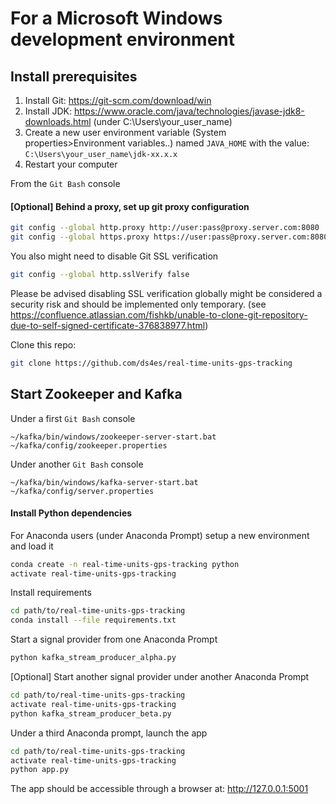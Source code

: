 # For a Microsoft Windows development environment

## Install prerequisites
1. Install Git: https://git-scm.com/download/win
2. Install JDK: https://www.oracle.com/java/technologies/javase-jdk8-downloads.html (under C:\Users\your_user_name)
3. Create a new user environment variable (System properties>Environment variables..) named `JAVA_HOME` with the value: `C:\Users\your_user_name\jdk-xx.x.x`
4. Restart your computer

From the `Git Bash` console

#### [Optional] Behind a proxy, set up git proxy configuration
```bash
git config --global http.proxy http://user:pass@proxy.server.com:8080
git config --global https.proxy https://user:pass@proxy.server.com:8080
```
You also might need to disable Git SSL verification
```bash
git config --global http.sslVerify false
```
Please be advised disabling SSL verification globally might be considered a security risk and should be implemented only temporary. (see https://confluence.atlassian.com/fishkb/unable-to-clone-git-repository-due-to-self-signed-certificate-376838977.html)

Clone this repo:
```bash
git clone https://github.com/ds4es/real-time-units-gps-tracking
```

## Start Zookeeper and Kafka

Under a first `Git Bash` console
```
~/kafka/bin/windows/zookeeper-server-start.bat ~/kafka/config/zookeeper.properties
```

Under another `Git Bash` console
```
~/kafka/bin/windows/kafka-server-start.bat ~/kafka/config/server.properties
```

#### Install Python dependencies

For Anaconda users (under Anaconda Prompt) setup a new environment and load it
```bash
conda create -n real-time-units-gps-tracking python
activate real-time-units-gps-tracking
```

Install requirements
```bash
cd path/to/real-time-units-gps-tracking
conda install --file requirements.txt
```

Start a signal provider from one Anaconda Prompt
```bash
python kafka_stream_producer_alpha.py
```

[Optional] Start another signal provider under another Anaconda Prompt
```bash
cd path/to/real-time-units-gps-tracking
activate real-time-units-gps-tracking
python kafka_stream_producer_beta.py
```

Under a third Anaconda prompt, launch the app
```bash
cd path/to/real-time-units-gps-tracking
activate real-time-units-gps-tracking
python app.py
```

The app should be accessible through a browser at: http://127.0.0.1:5001
